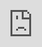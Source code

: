 ```yaml
---
layout: default
title: A Painted World
nav_order: 3
has_children: true
has_toc: true
---
```

# A Painted World
An Oblivion modlist, A Painted World drastically upgrades the visuals of this game while overhauling key aspects of the game. 

**Made by Sasquatch**
## Showcase from ItsDeepz

<div class="youtube-container">
  <iframe style="position: absolute; top: 0; left: 0; width: 100%; height: 100%;" 
    src="https://www.youtube.com/embed/oIXHtMm9CY8?si=Ta343qGshZKk8Dwm" 
    title="YouTube video player" 
    frameborder="0" 
    allow="accelerometer; autoplay; clipboard-write; encrypted-media; gyroscope; picture-in-picture; web-share" 
    referrerpolicy="strict-origin-when-cross-origin" 
    allowfullscreen>
  </iframe>
</div>

## Download the Wabbajack file
[Download](https://drive.google.com/file/d/1tRgnz5mbyVS6mla-lGJybCYEGvxnsCMj/view){: .btn }

## For support visit
[The Bungalo Discord](https://discord.gg/bungalo){: .btn }
